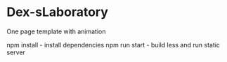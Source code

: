 # Dex-sLaboratory
One page template with animation

npm install - install dependencies
npm run start - build less and run static server
